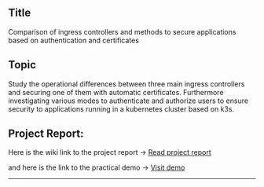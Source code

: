 ## Title

Comparison of ingress controllers and methods to secure applications based on authentication and certificates


## Topic

Study the operational differences between three main ingress controllers and securing one of them with automatic certificates. Furthermore investigating various modes to authenticate and authorize users to ensure security to applications running in a kubernetes cluster based on k3s.

## Project Report:

Here is the wiki link to the project report → <a href="https://github.com/dikshita-git/Research-Project/wiki/Project-Report">Read project report</a>

and here is the link to the practical demo → <a href="https://github.com/dikshita-git/Research-Project/tree/main/K3s/Demo">Visit demo</a>

--------------------------------------------------------

